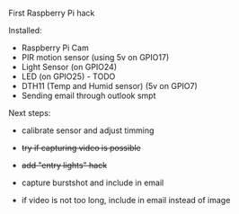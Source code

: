 First Raspberry Pi hack

Installed:

* Raspberry Pi Cam
* PIR motion sensor (using 5v on GPIO17)
* Light Sensor (on GPIO24)
* LED (on GPIO25) - TODO
* DTH11 (Temp and Humid sensor) (5v on GPIO7)
* Sending email through outlook smpt

Next steps:

* calibrate sensor and adjust timming
* ~~try if capturing video is possible~~
* ~~add "entry lights" hack~~

* capture burstshot and include in email
* if video is not too long, include in email instead of image
